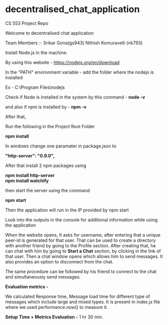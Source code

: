 # decentralised_chat_application

CS 553 Project Repo

Welcome to decentralised chat application

Team Members :-
Srikar Gona(gs943)
Nithish Komuravelli (nk793)

Install Node.js in the machine.

By using this website - https://nodejs.org/en/download

In the "PATH" environment variable - add the folder where the nodejs is installed

Ex - C:\Program Files\nodejs

Check if Node is installed in the system by this command - **node -v**

and also if npm is installed by - **npm -v**

After that,

Run the following in the Project Root Folder

**npm install**

In windows change one paramater in package.json to

**"http-server": "0.9.0",** 

After that install 2 npm packages using 

**npm install http-server**                                                                   
**npm install watchify**

then start the server using the command

**npm start**

Then the application will run in the IP provided by npm start

Look into the outputs in the console for additional information while using the application

When the website opens, It asks for username, after entering that a unique peer-id is generated for that user. 
That can be used to create a directory with another friend by going to the Profile section. After creating that, he can chat with him by going to **Start a Chat** section, by clicking in the link of that user. Then a chat window opens which allows him to send messages. It also provides an option to disconnect from the chat.

The same procedure can be followed by his friend to connect to the chat and simultaneously send messages.

**Evaluation metrics -** 

We calculated Response time, Message load time for different type of messages which include large and mixed types. It is present in index.js file where we used performance.now() to measure it.

**Setup Time + Metrics Evaluation -** 1 hr 30 min.

